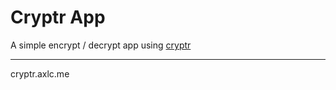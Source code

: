 # Cryptr App

A simple encrypt / decrypt app using [cryptr](https://github.com/MauriceButler/cryptr)
___

cryptr.axlc.me
